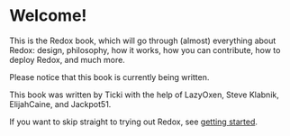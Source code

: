 Welcome!
========

This is the Redox book, which will go through (almost) everything about Redox: design, philosophy, how it works, how you can contribute, how to deploy Redox, and much more.

Please notice that this book is currently being written.

This book was written by Ticki with the help of LazyOxen, Steve Klabnik, ElijahCaine, and Jackpot51.

If you want to skip straight to trying out Redox, see [getting started](../getting_started/getting_started.html).
